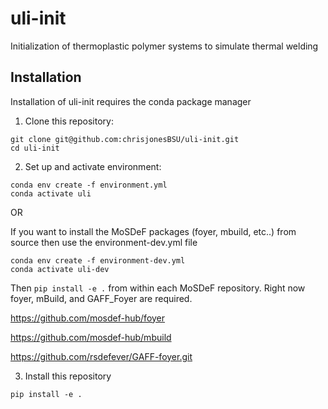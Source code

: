 # uli-init
Initialization of thermoplastic polymer systems to simulate thermal welding

## Installation

Installation of uli-init requires the conda package manager

1. Clone this repository:  

```
git clone git@github.com:chrisjonesBSU/uli-init.git  
cd uli-init  
```

2. Set up and activate environment:  

```
conda env create -f environment.yml  
conda activate uli
```  

OR  

If you want to install the MoSDeF packages (foyer, mbuild, etc..) from source then use the environment-dev.yml file
```
conda env create -f environment-dev.yml
conda activate uli-dev
```
Then `pip install -e .` from within each MoSDeF repository. Right now foyer, mBuild, and GAFF_Foyer are required.  

https://github.com/mosdef-hub/foyer  

https://github.com/mosdef-hub/mbuild  

https://github.com/rsdefever/GAFF-foyer.git

3. Install this repository

```
pip install -e .
```
